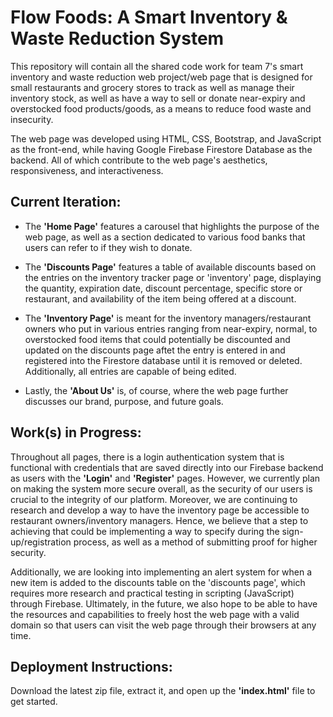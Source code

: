# **Flow Foods: A Smart Inventory & Waste Reduction System**

This repository will contain all the shared code work for team 7's smart inventory and waste reduction web project/web page that is designed for small restaurants and grocery stores to track as well as manage their inventory stock, as well as have a way to sell or donate near-expiry and overstocked food products/goods, as a means to reduce food waste and insecurity.

The web page was developed using HTML, CSS, Bootstrap, and JavaScript as the front-end, while having Google Firebase Firestore Database as the backend. All of which contribute to the web page's aesthetics, responsiveness, and interactiveness. 

## **Current Iteration:**

* The **'Home Page'** features a carousel that highlights the purpose of the web page, as well as a section dedicated to various food banks that users can refer to if they wish to donate. 

* The **'Discounts Page'** features a table of available discounts based on the entries on the inventory tracker page or 'inventory' page, displaying the quantity, expiration date, discount percentage, specific store or restaurant, and availability of the item being offered at a discount.

* The **'Inventory Page'** is meant for the inventory managers/restaurant owners who put in various entries ranging from near-expiry, normal, to overstocked food items that could potentially be discounted and updated on the discounts page aftet the entry is entered in and registered into the Firestore database until it is removed or deleted. Additionally, all entries are capable of being edited.

* Lastly, the **'About Us'** is, of course, where the web page further discusses our brand, purpose, and future goals. 

## **Work(s) in Progress:**

Throughout all pages, there is a login authentication system that is functional with credentials that are saved directly into our Firebase backend as users with the **'Login'** and **'Register'** pages. However, we currently plan on making the system more secure overall, as the security of our users is crucial to the integrity of our platform. Moreover, we are continuing to research and develop a way to have the inventory page be accessible to restaurant owners/inventory managers. Hence, we believe that a step to achieving that could be implementing a way to specify during the sign-up/registration process, as well as a method of submitting proof for higher security. 

Additionally, we are looking into implementing an alert system for when a new item is added to the discounts table on the 'discounts page', which requires more research and practical testing in scripting (JavaScript) through Firebase. Ultimately, in the future, we also hope to be able to have the resources and capabilities to freely host the web page with a valid domain so that users can visit the web page through their browsers at any time. 

## **Deployment Instructions:**

Download the latest zip file, extract it, and open up the **'index.html'** file to get started.

